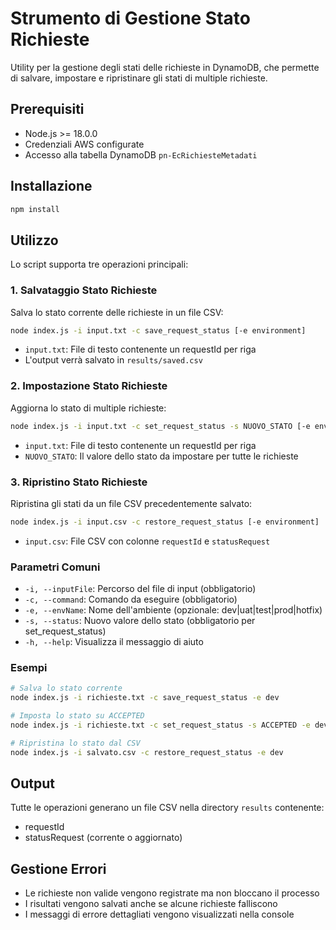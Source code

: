 # Strumento di Gestione Stato Richieste

Utility per la gestione degli stati delle richieste in DynamoDB, che permette di salvare, impostare e ripristinare gli stati di multiple richieste.

## Prerequisiti

- Node.js >= 18.0.0
- Credenziali AWS configurate
- Accesso alla tabella DynamoDB `pn-EcRichiesteMetadati`

## Installazione

```bash
npm install
```

## Utilizzo

Lo script supporta tre operazioni principali:

### 1. Salvataggio Stato Richieste

Salva lo stato corrente delle richieste in un file CSV:

```bash
node index.js -i input.txt -c save_request_status [-e environment]
```

- `input.txt`: File di testo contenente un requestId per riga
- L'output verrà salvato in `results/saved.csv`

### 2. Impostazione Stato Richieste

Aggiorna lo stato di multiple richieste:

```bash
node index.js -i input.txt -c set_request_status -s NUOVO_STATO [-e environment]
```

- `input.txt`: File di testo contenente un requestId per riga
- `NUOVO_STATO`: Il valore dello stato da impostare per tutte le richieste

### 3. Ripristino Stato Richieste

Ripristina gli stati da un file CSV precedentemente salvato:

```bash
node index.js -i input.csv -c restore_request_status [-e environment]
```

- `input.csv`: File CSV con colonne `requestId` e `statusRequest`

### Parametri Comuni

- `-i, --inputFile`: Percorso del file di input (obbligatorio)
- `-c, --command`: Comando da eseguire (obbligatorio)
- `-e, --envName`: Nome dell'ambiente (opzionale: dev|uat|test|prod|hotfix)
- `-s, --status`: Nuovo valore dello stato (obbligatorio per set_request_status)
- `-h, --help`: Visualizza il messaggio di aiuto

### Esempi

```bash
# Salva lo stato corrente
node index.js -i richieste.txt -c save_request_status -e dev

# Imposta lo stato su ACCEPTED
node index.js -i richieste.txt -c set_request_status -s ACCEPTED -e dev

# Ripristina lo stato dal CSV
node index.js -i salvato.csv -c restore_request_status -e dev
```

## Output

Tutte le operazioni generano un file CSV nella directory `results` contenente:
- requestId
- statusRequest (corrente o aggiornato)

## Gestione Errori

- Le richieste non valide vengono registrate ma non bloccano il processo
- I risultati vengono salvati anche se alcune richieste falliscono
- I messaggi di errore dettagliati vengono visualizzati nella console
